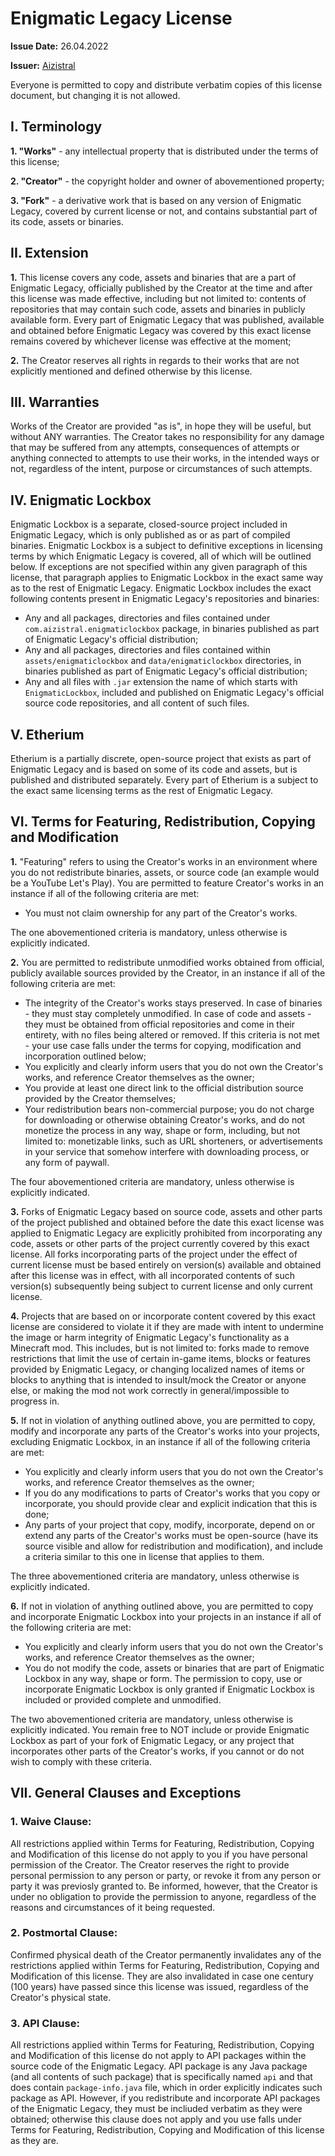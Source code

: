 # Enigmatic Legacy License

**Issue Date:** 26.04.2022

**Issuer:** [Aizistral](https://aizistral.com)

Everyone is permitted to copy and distribute verbatim copies of this license document, but changing it is not allowed.


## I. Terminology

**1. "Works"** - any intellectual property that is distributed under the terms of this license;

**2. "Creator"** - the copyright holder and owner of abovementioned property;

**3. "Fork"** - a derivative work that is based on any version of Enigmatic Legacy, covered by current license or not, and contains substantial part of its code, assets or binaries.


## II. Extension

**1.** This license covers any code, assets and binaries that are a part of Enigmatic Legacy, officially published by the Creator at the time and after this license was made effective, including but not limited to: contents of repositories that may contain such code, assets and binaries in publicly available form. Every part of Enigmatic Legacy that was published, available and obtained before Enigmatic Legacy was covered by this exact license remains covered by whichever license was effective at the moment;

**2.** The Creator reserves all rights in regards to their works that are not explicitly mentioned and defined otherwise by this license.


## III. Warranties

Works of the Creator are provided "as is", in hope they will be useful, but without ANY warranties. The Creator takes no responsibility for any damage that may be suffered from any attempts, consequences of attempts or anything connected to attempts to use their works, in the intended ways or not, regardless of the intent, purpose or circumstances of such attempts.


## IV. Enigmatic Lockbox

Enigmatic Lockbox is a separate, closed-source project included in Enigmatic Legacy, which is only published as or as part of compiled binaries. Enigmatic Lockbox is a subject to definitive exceptions in licensing terms by which Enigmatic Legacy is covered, all of which will be outlined below. If exceptions are not specified within any given paragraph of this license, that paragraph applies to Enigmatic Lockbox in the exact same way as to the rest of Enigmatic Legacy.
Enigmatic Lockbox includes the exact following contents present in Enigmatic Legacy's repositories and binaries:

- Any and all packages, directories and files contained under `com.aizistral.enigmaticlockbox` package, in binaries published as part of Enigmatic Legacy's official distribution;
- Any and all packages, directories and files contained within `assets/enigmaticlockbox` and `data/enigmaticlockbox` directories, in binaries published as part of Enigmatic Legacy's official distribution;
- Any and all files with `.jar` extension the name of which starts with `EnigmaticLockbox`, included and published on Enigmatic Legacy's official source code repositories, and all content of such files.


## V. Etherium

Etherium is a partially discrete, open-source project that exists as part of Enigmatic Legacy and is based on some of its code and assets, but is published and distributed separately. Every part of Etherium is a subject to the exact same licensing terms as the rest of Enigmatic Legacy.


## VI. Terms for Featuring, Redistribution, Copying and Modification

**1.** "Featuring" refers to using the Creator's works in an environment where you do not redistribute binaries, assets, or source code (an example would be a YouTube Let's Play). You are permitted to feature Creator's works in an instance if all of the following criteria are met:

- You must not claim ownership for any part of the Creator's works.

The one abovementioned criteria is mandatory, unless otherwise is explicitly indicated.


**2.** You are permitted to redistribute unmodified works obtained from official, publicly available sources provided by the Creator, in an instance if all of the following criteria are met:

- The integrity of the Creator's works stays preserved. In case of binaries - they must stay completely unmodified. In case of code and assets - they must be obtained from official repositories and come in their entirety, with no files being altered or removed. If this criteria is not met - your use case falls under the terms for copying, modification and incorporation outlined below;
- You explicitly and clearly inform users that you do not own the Creator's works, and reference Creator themselves as the owner;
- You provide at least one direct link to the official distribution source provided by the Creator themselves;
- Your redistribution bears non-commercial purpose; you do not charge for downloading or otherwise obtaining Creator's works, and do not monetize the process in any way, shape or form, including, but not limited to: monetizable links, such as URL shorteners, or advertisements in your service that somehow interfere with downloading process, or any form of paywall.

The four abovementioned criteria are mandatory, unless otherwise is explicitly indicated.


**3.** Forks of Enigmatic Legacy based on source code, assets and other parts of the project published and obtained before the date this exact license was applied to Enigmatic Legacy are explicitly prohibited from incorporating any code, assets or other parts of the project currently covered by this exact license. All forks incorporating parts of the project under the effect of current license must be based entirely on version(s) available and obtained after this license was in effect, with all incorporated contents of such version(s) subsequently being subject to current license and only current license.


**4.** Projects that are based on or incorporate content covered by this exact license are considered to violate it if they are made with intent to undermine the image or harm integrity of Enigmatic Legacy's functionality as a Minecraft mod. This includes, but is not limited to: forks made to remove restrictions that limit the use of certain in-game items, blocks or features provided by Enigmatic Legacy, or changing localized names of items or blocks to anything that is intended to insult/mock the Creator or anyone else, or making the mod not work correctly in general/impossible to progress in.


**5.** If not in violation of anything outlined above, you are permitted to copy, modify and incorporate any parts of the Creator's works into your projects, excluding Enigmatic Lockbox, in an instance if all of the following criteria are met:

- You explicitly and clearly inform users that you do not own the Creator's works, and reference Creator themselves as the owner;
- If you do any modifications to parts of Creator's works that you copy or incorporate, you should provide clear and explicit indication that this is done;
- Any parts of your project that copy, modify, incorporate, depend on or extend any parts of the Creator's works must be open-source (have its source visible and allow for redistribution and modification), and include a criteria similar to this one in license that applies to them.

The three abovementioned criteria are mandatory, unless otherwise is explicitly indicated.


**6.** If not in violation of anything outlined above, you are permitted to copy and incorporate Enigmatic Lockbox into your projects in an instance if all of the following criteria are met:

- You explicitly and clearly inform users that you do not own the Creator's works, and reference Creator themselves as the owner;
- You do not modify the code, assets or binaries that are part of Enigmatic Lockbox in any way, shape or form. The permission to copy, use or incorporate Enigmatic Lockbox is only granted if Enigmatic Lockbox is included or provided complete and unmodified.

The two abovementioned criteria are mandatory, unless otherwise is explicitly indicated. You remain free to NOT include or provide Enigmatic Lockbox as part of your fork of Enigmatic Legacy, or any project that incorporates other parts of the Creator's works, if you cannot or do not wish to comply with these criteria.


## VII. General Clauses and Exceptions

### 1. Waive Clause:
All restrictions applied within Terms for Featuring, Redistribution, Copying and Modification of this license do not apply to you if you have personal permission of the Creator. The Creator reserves the right to provide personal permission to any person or party, or revoke it from any person or party it was previosly granted to. Be informed, however, that the Creator is under no obligation to provide the permission to anyone, regardless of the reasons and circumstances of it being requested.


### 2. Postmortal Clause:
Confirmed physical death of the Creator permanently invalidates any of the restrictions applied within Terms for Featuring, Redistribution, Copying and Modification of this license. They are also invalidated in case one century (100 years) have passed since this license was issued, regardless of the Creator's physical state.


### 3. API Clause:
All restrictions applied within Terms for Featuring, Redistribution, Copying and Modification of this license do not apply to API packages within the source code of the Enigmatic Legacy. API package is any Java package (and all contents of such package) that is specifically named `api` and that does contain `package-info.java` file, which in order explicitly indicates such package as API. However, if you redistribute and incorporate API packages of the Enigmatic Legacy, they must be incliuded verbatim as they were obtained; otherwise this clause does not apply and you use falls under Terms for Featuring, Redistribution, Copying and Modification of this license as they are.
